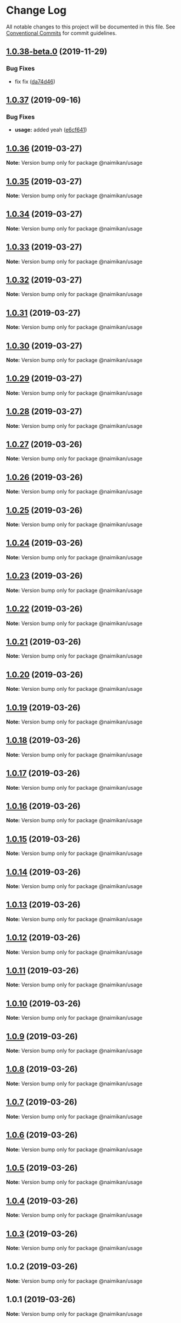 # Change Log

All notable changes to this project will be documented in this file.
See [Conventional Commits](https://conventionalcommits.org) for commit guidelines.

## [1.0.38-beta.0](https://github.com/Naimikan/lerna-conventional-commits-example/compare/@naimikan/usage@1.0.37...@naimikan/usage@1.0.38-beta.0) (2019-11-29)


### Bug Fixes

* fix fix ([da74d46](https://github.com/Naimikan/lerna-conventional-commits-example/commit/da74d46293093b2d7334305b7ded961f236eb706))





## [1.0.37](https://github.com/Naimikan/lerna-conventional-commits-example/compare/@naimikan/usage@1.0.36...@naimikan/usage@1.0.37) (2019-09-16)


### Bug Fixes

* **usage:** added yeah ([e6cf641](https://github.com/Naimikan/lerna-conventional-commits-example/commit/e6cf641))





## [1.0.36](https://github.com/Naimikan/lerna-conventional-commits-example/compare/@naimikan/usage@1.0.35...@naimikan/usage@1.0.36) (2019-03-27)

**Note:** Version bump only for package @naimikan/usage





## [1.0.35](https://github.com/Naimikan/lerna-conventional-commits-example/compare/@naimikan/usage@1.0.34...@naimikan/usage@1.0.35) (2019-03-27)

**Note:** Version bump only for package @naimikan/usage





## [1.0.34](https://github.com/Naimikan/lerna-conventional-commits-example/compare/@naimikan/usage@1.0.33...@naimikan/usage@1.0.34) (2019-03-27)

**Note:** Version bump only for package @naimikan/usage





## [1.0.33](https://github.com/Naimikan/lerna-conventional-commits-example/compare/@naimikan/usage@1.0.32...@naimikan/usage@1.0.33) (2019-03-27)

**Note:** Version bump only for package @naimikan/usage





## [1.0.32](https://github.com/Naimikan/lerna-conventional-commits-example/compare/@naimikan/usage@1.0.31...@naimikan/usage@1.0.32) (2019-03-27)

**Note:** Version bump only for package @naimikan/usage





## [1.0.31](https://github.com/Naimikan/lerna-conventional-commits-example/compare/@naimikan/usage@1.0.30...@naimikan/usage@1.0.31) (2019-03-27)

**Note:** Version bump only for package @naimikan/usage





## [1.0.30](https://github.com/Naimikan/lerna-conventional-commits-example/compare/@naimikan/usage@1.0.29...@naimikan/usage@1.0.30) (2019-03-27)

**Note:** Version bump only for package @naimikan/usage





## [1.0.29](https://github.com/Naimikan/lerna-conventional-commits-example/compare/@naimikan/usage@1.0.28...@naimikan/usage@1.0.29) (2019-03-27)

**Note:** Version bump only for package @naimikan/usage





## [1.0.28](https://github.com/Naimikan/lerna-conventional-commits-example/compare/@naimikan/usage@1.0.27...@naimikan/usage@1.0.28) (2019-03-27)

**Note:** Version bump only for package @naimikan/usage





## [1.0.27](https://github.com/Naimikan/lerna-conventional-commits-example/compare/@naimikan/usage@1.0.26...@naimikan/usage@1.0.27) (2019-03-26)

**Note:** Version bump only for package @naimikan/usage





## [1.0.26](https://github.com/Naimikan/lerna-conventional-commits-example/compare/@naimikan/usage@1.0.25...@naimikan/usage@1.0.26) (2019-03-26)

**Note:** Version bump only for package @naimikan/usage





## [1.0.25](https://github.com/Naimikan/lerna-conventional-commits-example/compare/@naimikan/usage@1.0.24...@naimikan/usage@1.0.25) (2019-03-26)

**Note:** Version bump only for package @naimikan/usage





## [1.0.24](https://github.com/Naimikan/lerna-conventional-commits-example/compare/@naimikan/usage@1.0.23...@naimikan/usage@1.0.24) (2019-03-26)

**Note:** Version bump only for package @naimikan/usage





## [1.0.23](https://github.com/Naimikan/lerna-conventional-commits-example/compare/@naimikan/usage@1.0.22...@naimikan/usage@1.0.23) (2019-03-26)

**Note:** Version bump only for package @naimikan/usage





## [1.0.22](https://github.com/Naimikan/lerna-conventional-commits-example/compare/@naimikan/usage@1.0.21...@naimikan/usage@1.0.22) (2019-03-26)

**Note:** Version bump only for package @naimikan/usage





## [1.0.21](https://github.com/Naimikan/lerna-conventional-commits-example/compare/@naimikan/usage@1.0.20...@naimikan/usage@1.0.21) (2019-03-26)

**Note:** Version bump only for package @naimikan/usage





## [1.0.20](https://github.com/Naimikan/lerna-conventional-commits-example/compare/@naimikan/usage@1.0.19...@naimikan/usage@1.0.20) (2019-03-26)

**Note:** Version bump only for package @naimikan/usage





## [1.0.19](https://github.com/Naimikan/lerna-conventional-commits-example/compare/@naimikan/usage@1.0.18...@naimikan/usage@1.0.19) (2019-03-26)

**Note:** Version bump only for package @naimikan/usage





## [1.0.18](https://github.com/Naimikan/lerna-conventional-commits-example/compare/@naimikan/usage@1.0.17...@naimikan/usage@1.0.18) (2019-03-26)

**Note:** Version bump only for package @naimikan/usage





## [1.0.17](https://github.com/Naimikan/lerna-conventional-commits-example/compare/@naimikan/usage@1.0.16...@naimikan/usage@1.0.17) (2019-03-26)

**Note:** Version bump only for package @naimikan/usage





## [1.0.16](https://github.com/Naimikan/lerna-conventional-commits-example/compare/@naimikan/usage@1.0.15...@naimikan/usage@1.0.16) (2019-03-26)

**Note:** Version bump only for package @naimikan/usage





## [1.0.15](https://github.com/Naimikan/lerna-conventional-commits-example/compare/@naimikan/usage@1.0.14...@naimikan/usage@1.0.15) (2019-03-26)

**Note:** Version bump only for package @naimikan/usage





## [1.0.14](https://github.com/Naimikan/lerna-conventional-commits-example/compare/@naimikan/usage@1.0.13...@naimikan/usage@1.0.14) (2019-03-26)

**Note:** Version bump only for package @naimikan/usage





## [1.0.13](https://github.com/Naimikan/lerna-conventional-commits-example/compare/@naimikan/usage@1.0.12...@naimikan/usage@1.0.13) (2019-03-26)

**Note:** Version bump only for package @naimikan/usage





## [1.0.12](https://github.com/Naimikan/lerna-conventional-commits-example/compare/@naimikan/usage@1.0.11...@naimikan/usage@1.0.12) (2019-03-26)

**Note:** Version bump only for package @naimikan/usage





## [1.0.11](https://github.com/Naimikan/lerna-conventional-commits-example/compare/@naimikan/usage@1.0.10...@naimikan/usage@1.0.11) (2019-03-26)

**Note:** Version bump only for package @naimikan/usage





## [1.0.10](https://github.com/Naimikan/lerna-conventional-commits-example/compare/@naimikan/usage@1.0.9...@naimikan/usage@1.0.10) (2019-03-26)

**Note:** Version bump only for package @naimikan/usage





## [1.0.9](https://github.com/Naimikan/lerna-conventional-commits-example/compare/@naimikan/usage@1.0.8...@naimikan/usage@1.0.9) (2019-03-26)

**Note:** Version bump only for package @naimikan/usage





## [1.0.8](https://github.com/Naimikan/lerna-conventional-commits-example/compare/@naimikan/usage@1.0.7...@naimikan/usage@1.0.8) (2019-03-26)

**Note:** Version bump only for package @naimikan/usage





## [1.0.7](https://github.com/Naimikan/lerna-conventional-commits-example/compare/@naimikan/usage@1.0.6...@naimikan/usage@1.0.7) (2019-03-26)

**Note:** Version bump only for package @naimikan/usage





## [1.0.6](https://github.com/Naimikan/lerna-conventional-commits-example/compare/@naimikan/usage@1.0.5...@naimikan/usage@1.0.6) (2019-03-26)

**Note:** Version bump only for package @naimikan/usage





## [1.0.5](https://github.com/Naimikan/lerna-conventional-commits-example/compare/@naimikan/usage@1.0.4...@naimikan/usage@1.0.5) (2019-03-26)

**Note:** Version bump only for package @naimikan/usage





## [1.0.4](https://github.com/Naimikan/lerna-conventional-commits-example/compare/@naimikan/usage@1.0.3...@naimikan/usage@1.0.4) (2019-03-26)

**Note:** Version bump only for package @naimikan/usage





## [1.0.3](https://github.com/Naimikan/lerna-conventional-commits-example/compare/@naimikan/usage@1.0.2...@naimikan/usage@1.0.3) (2019-03-26)

**Note:** Version bump only for package @naimikan/usage





## 1.0.2 (2019-03-26)

**Note:** Version bump only for package @naimikan/usage





## 1.0.1 (2019-03-26)

**Note:** Version bump only for package @naimikan/usage

